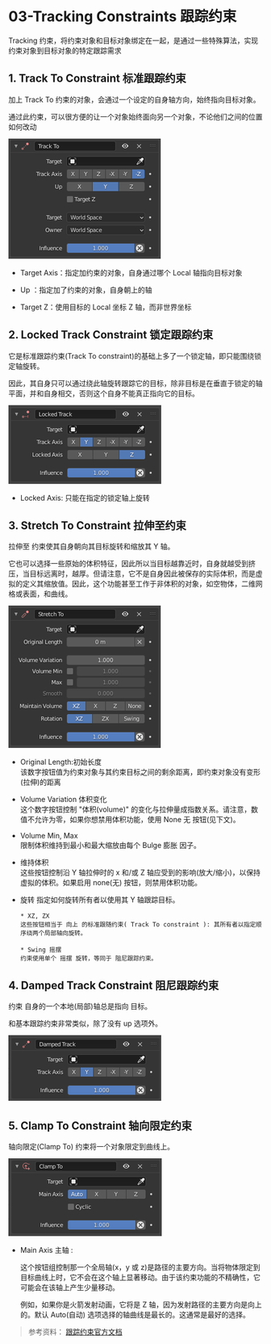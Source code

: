 # 03-Tracking Constraints 跟踪约束

Tracking 约束，将约束对象和目标对象绑定在一起，是通过一些特殊算法，实现约束对象到目标对象的特定跟踪需求

## 1. Track To Constraint 标准跟踪约束

加上 Track To 约束的对象，会通过一个设定的自身轴方向，始终指向目标对象。

通过此约束，可以很方便的让一个对象始终面向另一个对象，不论他们之间的位置如何改动

![](../../../imgs/animation_constraints_tracking_track-to_panel.png)

- Target Axis：指定加约束的对象，自身通过哪个 Local 轴指向目标对象

- Up ：指定加了约束的对象，自身朝上的轴

- Target Z：使用目标的 Local 坐标 Z 轴，而非世界坐标

## 2. Locked Track Constraint 锁定跟踪约束

它是标准跟踪约束(Track To constraint)的基础上多了一个锁定轴，即只能围绕锁定轴旋转。

因此，其自身只可以通过绕此轴旋转跟踪它的目标，除非目标是在垂直于锁定的轴平面，并和自身相交，否则这个自身不能真正指向它的目标。

![](../../../imgs/animation_constraints_tracking_locked-track_panel.png)

- Locked Axis: 只能在指定的锁定轴上旋转

## 3. Stretch To Constraint 拉伸至约束

拉伸至 约束使其自身朝向其目标旋转和缩放其 Y 轴。

它也可以选择一些原始的体积特征，因此所以当目标越靠近时，自身就越受到挤压，当目标远离时，越厚。但请注意，它不是自身因此被保存的实际体积，而是虚拟的定义其缩放值。因此，这个功能甚至工作于非体积的对象，如空物体，二维网格或表面，和曲线。

![](../../../imgs/animation_constraints_tracking_stretch-to_panel.png)

- Original Length:初始长度  
  该数字按钮值为约束对象与其约束目标之间的剩余距离，即约束对象没有变形(拉伸)的距离

- Volume Variation 体积变化  
  这个数字按钮控制 "体积(volume)" 的变化与拉伸量成指数关系。请注意，数值不允许为零，如果你想禁用体积功能，使用 None 无 按钮(见下文)。

- Volume Min, Max  
  限制体积维持到最小和最大缩放由每个 Bulge 膨胀 因子。

- 维持体积  
  这些按钮控制沿 Y 轴拉伸时的 x 和/或 Z 轴应受到的影响(放大/缩小)，以保持虚拟的体积。如果启用 none(无) 按钮，则禁用体积功能。

- 旋转
  指定如何旋转所有者以使用其 Y 轴跟踪目标。

      * XZ, ZX
      这些按钮相当于 向上 的标准跟随约束( Track To constraint ): 其所有者以指定顺序绕两个局部轴向旋转。

      * Swing 摇摆
      约束使用单个 摇摆 旋转，等同于 阻尼跟踪约束。

## 4. Damped Track Constraint 阻尼跟踪约束

约束 自身的一个本地(局部)轴总是指向 目标。

和基本跟踪约束非常类似，除了没有 up 选项外。

![](../../../imgs/animation_constraints_tracking_damped-track_panel.png)

## 5. Clamp To Constraint 轴向限定约束

轴向限定(Clamp To) 约束将一个对象限定到曲线上。

![](../../../imgs/animation_constraints_tracking_clamp-to_panel.png)

- Main Axis 主轴 :

  这个按钮组控制那一个全局轴(x，y 或 z)是路径的主要方向。当将物体限定到目标曲线上时，它不会在这个轴上显著移动。由于该约束功能的不精确性，它可能会在该轴上产生少量移动。

  例如，如果你是火箭发射动画，它将是 Z 轴，因为发射路径的主要方向是向上的。默认 Auto(自动) 选项选择的轴曲线是最长的。这通常是最好的选择。

> 参考资料：
> [跟踪约束官方文档](https://docs.blender.org/manual/zh-hans/3.0/animation/constraints/index.html#tracking)
